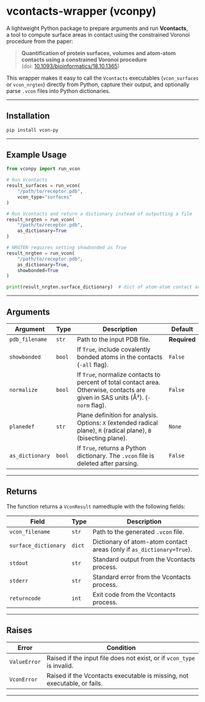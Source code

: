 # vcontacts-wrapper (vconpy)

A lightweight Python package to prepare arguments and run **Vcontacts**,  
a tool to compute surface areas in contact using the constrained Voronoi procedure from the paper:  

> **Quantification of protein surfaces, volumes and atom-atom contacts using a constrained Voronoi procedure**  
> (doi: [10.1093/bioinformatics/18.10.1365](https://doi.org/10.1093/bioinformatics/18.10.1365))

This wrapper makes it easy to call the `Vcontacts` executables (`vcon_surfaces` or `vcon_nrgten`) directly from Python, capture their output, and optionally parse `.vcon` files into Python dictionaries.

---

## Installation

```bash
pip install vcon-py
```

---

## Example Usage

```python
from vconpy import run_vcon

# Run Vcontacts
result_surfaces = run_vcon(
    "/path/to/receptor.pdb",
    vcon_type="surfaces"
)

# Run Vcontacts and return a dictionary instead of outputting a file
result_nrgten = run_vcon(
    "/path/to/receptor.pdb",
    as_dictionary=True
)

# NRGTEN requires setting showbonded as True
result_nrgten = run_vcon(
    "/path/to/receptor.pdb",
    as_dictionary=True,
    showbonded=True
)

print(result_nrgten.surface_dictionary)  # dict of atom-atom contact areas
```

---

## Arguments

| Argument         | Type   | Description                                                                                                                      | Default      |
|------------------|--------|----------------------------------------------------------------------------------------------------------------------------------|--------------|
| `pdb_filename`   | `str`  | Path to the input PDB file.                                                                                                      | **Required** |
| `showbonded`     | `bool` | If `True`, include covalently bonded atoms in the contacts (`-all` flag).                                                        | `False`      |
| `normalize`      | `bool` | If `True`, normalize contacts to percent of total contact area. Otherwise, contacts are given in SAS units (Å²). (`-norm` flag). | `False`      |
| `planedef`       | `str`  | Plane definition for analysis. Options: `X` (extended radical plane), `R` (radical plane), `B` (bisecting plane).                | `None`       |
| `as_dictionary`  | `bool` | If `True`, returns a Python dictionary. The `.vcon` file is deleted after parsing.                                               | `False`      |

---

## Returns

The function returns a `VconResult` namedtuple with the following fields:

| Field                | Type   | Description                                                            |
|----------------------|--------|------------------------------------------------------------------------|
| `vcon_filename`      | `str`  | Path to the generated `.vcon` file.                                    |
| `surface_dictionary` | `dict` | Dictionary of atom-atom contact areas (only if `as_dictionary=True`).  |
| `stdout`             | `str`  | Standard output from the Vcontacts process.                            |
| `stderr`             | `str`  | Standard error from the Vcontacts process.                             |
| `returncode`         | `int`  | Exit code from the Vcontacts process.                                  |

---

## Raises

| Error       | Condition                                                                 |
|-------------|---------------------------------------------------------------------------|
| `ValueError` | Raised if the input file does not exist, or if `vcon_type` is invalid.   |
| `VconError`  | Raised if the Vcontacts executable is missing, not executable, or fails. |

---
